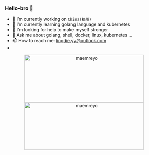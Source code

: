 ### Hello-bro 👋

- 🔭 I’m currently working on `China(杭州)`
- 🌱 I’m currently learning golang language and kubernetes
- 🤔 I'm looking for help to make myself stronger
- 💬 Ask me about golang, shell, docker, linux, kubernetes ...
- 📫 How to reach me: lingdie.yy@outlook.com
- 
<p align="center">
	<img src="https://github-readme-stats-git-masterrstaa-rickstaa.vercel.app/api?username=lingdie&theme=dracula&show_icons=true" alt="maemreyo" width="380" height="152" />
	<img src="http://github-readme-streak-stats.herokuapp.com?user=lingdie&theme=dracula&hide_border=false" alt="maemreyo" width="380" height="152"/>
</p>
